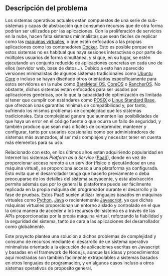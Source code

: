 ## Descripción del problema

Los sistemas operativos actuales están compuestos de una serie de sub-sistemas y
capas de abstracción que consumen recursos que de otra forma podrían ser
utilizados por las aplicaciones. Con la proliferación de servicios en la nube,
hacen falta sistemas minimalistas que sean fáciles de replicar como las
[maquinas virtuales](https://es.wikipedia.org/wiki/Máquina_virtual), o que estén
enfocados a las propias aplicaciones como los contenedores [Docker](https://www.docker.com). Esto es posible porque en estos sistemas no es
habitual que haya sesiones interactivas o por parte de múltiples usuarios de
forma simultánea, y sí que, en su lugar, se estén ejecutando un conjunto
reducido de aplicaciones concretas en cada uno de ellos (servidor web, base de
datos...). Debido a esto han aparecido versiones minimalistas de algunos sistemas
tradicionales como [Ubuntu Core](https://developer.ubuntu.com/en/snappy) o
incluso se hayan diseñado otros orientados específicamente para estos servidores
en la nube como [BareMetal OS](http://www.returninfinity.com/baremetal.html),
[CoreOS](https://coreos.com) o [RancherOS](http://rancher.com/rancher-os).
No obstante, dichos sistemas están enfocados para ser usados por aplicaciones
genéricas, por lo que la capacidad de optimización es limitada al tener que
cumplir con estándares como [POSIX](https://es.wikipedia.org/wiki/POSIX) o
[Linux Standard Base](http://www.linuxfoundation.org/collaborate/workgroups/lsb),
que ofrezcan unas garantías mínimas de compatibilidad y, por tanto, sufriendo
los mismos problemas de complejidad que los sistemas tradicionales. Esta
complejidad genera que aumenten las posibilidades de que haya un error en el
código fuente o que ocurra un fallo de seguridad, y también produce que sean más
difíciles de comprender, mantener y configurar, tanto por usuarios ocasionales
como por administradores de sistemas más avanzados, al ser más complejos y
necesitar tener en cuenta más elementos para su uso.

Relacionado con esto, en los últimos años están adquiriendo popularidad en
Internet los sistemas *Platform as a Service*
([PaaS](https://en.wikipedia.org/wiki/Platform_as_a_service)), donde en vez de
proporcionar acceso remoto a un servidor (físico o ejecutándose en una máquina
virtual), se proporciona acceso a una plataforma ya configurada. Esto evita que
el desarrollador tenga que hacerlo previamente o deba preocuparse de los
detalles del sistema subyacente, y esta abstracción permite además que por lo
general la plataforma puede ser fácilmente replicada en la propia máquina del
programador durante el desarrollo y la fase de pruebas. Estos PaaS suelen
utilizar lenguajes basados en máquinas virtuales como
[Python](https://www.python.org), [Java](https://www.java.com) o
recientemente [Javascript](https://es.wikipedia.org/wiki/JavaScript), ya que
dichas máquinas virtuales proporcionan un entorno aislado y controlado en el que
la única manera de acceder a los recursos del sistema es a través de las APIs
proporcionadas por la propia máquina virtual, reforzando la fiabilidad y la
seguridad del sistema, tanto de cara a las aplicaciones del desarrollador como
globalmente.

Este proyecto plantea una solución a dichos problemas de complejidad y consumo
de recursos mediante el desarrollo de un sistema operativo minimalista orientado
a la ejecución de aplicaciones escritas en Javascript y basadas en el framework
de Node.js, aunque las ideas y procedimientos aqui mostradas son también
fácilmente extrapolables a sistemas basados en otros lenguajes de programación,
y en algunos casos incluso a otros sistemas operativos de proposito general.
